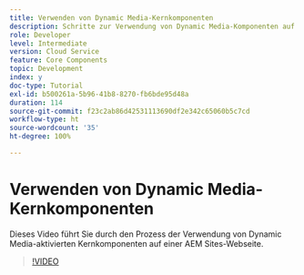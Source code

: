 ```yaml
---
title: Verwenden von Dynamic Media-Kernkomponenten
description: Schritte zur Verwendung von Dynamic Media-Komponenten auf der Sites-Seite
role: Developer
level: Intermediate
version: Cloud Service
feature: Core Components
topic: Development
index: y
doc-type: Tutorial
exl-id: b500261a-5b96-41b8-8270-fb6bde95d48a
duration: 114
source-git-commit: f23c2ab86d42531113690df2e342c65060b5c7cd
workflow-type: ht
source-wordcount: '35'
ht-degree: 100%

---
```


# Verwenden von Dynamic Media-Kernkomponenten

Dieses Video führt Sie durch den Prozess der Verwendung von Dynamic Media-aktivierten Kernkomponenten auf einer AEM Sites-Webseite.

>[!VIDEO](https://video.tv.adobe.com/v/335461?quality=12&learn=on)

